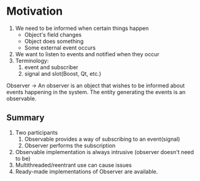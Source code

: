 # Motivation
1. We need to be informed when certain things happen
    - Object's field changes
    - Object does something
    - Some external event occurs
2. We want to listen to events and notified when they occur
3. Terminology:
   1. event and subscriber
   2. signal and slot(Boost, Qt, etc.)

Observer -> An observer is an object that wishes to be informed about events happening in the system. The entity generating the events is an observable.

## Summary
1. Two participants
   1. Observable provides a way of subscribing to an event(signal)
   2. Observer performs the subscription
2. Observable implementation is always intrusive (observer doesn't need to be)
3. Multithreaded/reentrant use can cause issues
4. Ready-made implementations of Observer are available.